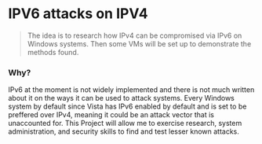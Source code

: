 # IPV6 attacks on IPV4
> The idea is to research how IPv4 can be compromised via IPv6 on Windows systems. Then some VMs will be set up to demonstrate the methods found.

### Why?
IPv6 at the moment is not widely implemented and there is not much written about it on the ways it can be used to attack systems. Every Windows system by default since Vista has IPv6 enabled by default and is set to be preffered over IPv4, meaning it could be an attack vector that is unaccounted for.
This Project will allow me to exercise research, system administration, and security skills to find and test lesser known attacks.
